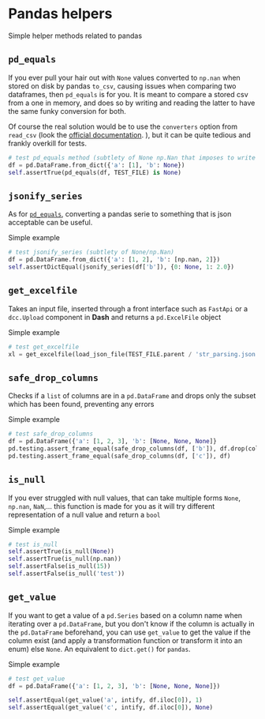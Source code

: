 # Pandas helpers

Simple helper methods related to pandas

## `pd_equals`

If you ever pull your hair out with `None` values converted to `np.nan` when stored on disk by pandas `to_csv`, causing issues when comparing two dataframes, 
then `pd_equals` is for you. It is meant to compare a stored csv from a one in memory, and does so by writing and reading the latter to have the same funky conversion for both.

Of course the real solution would be to use the `converters` option from `read_csv` (look the <a href=https://pandas.pydata.org/docs/reference/api/pandas.read_csv.html class="external-link" target="_blank">official documentation</a>. ), but it can be quite tedious and frankly overkill for tests.


```python 
# test pd_equals method (subtlety of None np.Nan that imposes to write on/read from disk)
df = pd.DataFrame.from_dict({'a': [1], 'b': None})
self.assertTrue(pd_equals(df, TEST_FILE) is None)
```


## `jsonify_series`

As for [`pd_equals`](#`pd_equals`), converting a pandas serie to something that is json acceptable can be useful. 

Simple example 

```python 
# test jsonify_series (subtlety of None/np.Nan)
df = pd.DataFrame.from_dict({'a': [1, 2], 'b': [np.nan, 2]})
self.assertDictEqual(jsonify_series(df['b']), {0: None, 1: 2.0})
```
## `get_excelfile`

Takes an input file, inserted through a front interface such as `FastApi` or a `dcc.Upload`
component in **Dash** and returns a `pd.ExcelFile` object

Simple example 

```python 
# test get_excelfile 
xl = get_excelfile(load_json_file(TEST_FILE.parent / 'str_parsing.json')['data'])
```

## `safe_drop_columns`

Checks if a `list` of columns are in a `pd.DataFrame` and drops only the subset which has been 
found, preventing any errors

Simple example 

```python 
# test safe_drop_columns 
df = pd.DataFrame({'a': [1, 2, 3], 'b': [None, None, None]}
pd.testing.assert_frame_equal(safe_drop_columns(df, ['b']), df.drop(columns='b')
pd.testing.assert_frame_equal(safe_drop_columns(df, ['c']), df)
```

## `is_null`

If you ever struggled with null values, that can take multiple forms `None`, `np.nan`, `NaN`,... 
this function is made for you as it will try different representation of a null value and return 
a `bool`

Simple example 

```python 
# test is_null 
self.assertTrue(is_null(None))
self.assertTrue(is_null(np.nan))
self.assertFalse(is_null(15))
self.assertFalse(is_null('test'))
```

## `get_value`

If you want to get a value of a `pd.Series` based on a column name when iterating over a 
`pd.DataFrame`, but you don't know if the column is actually in the `pd.DataFrame` beforehand, 
you can use `get_value` to get the value if the column exist (and apply a transformation function or 
transform it into an enum) else `None`. An equivalent to `dict.get()` for `pandas`.

Simple example 

```python 
# test get_value 
df = pd.DataFrame({'a': [1, 2, 3], 'b': [None, None, None]})

self.assertEqual(get_value('a', intify, df.iloc[0]), 1)
self.assertEqual(get_value('c', intify, df.iloc[0]), None)
```